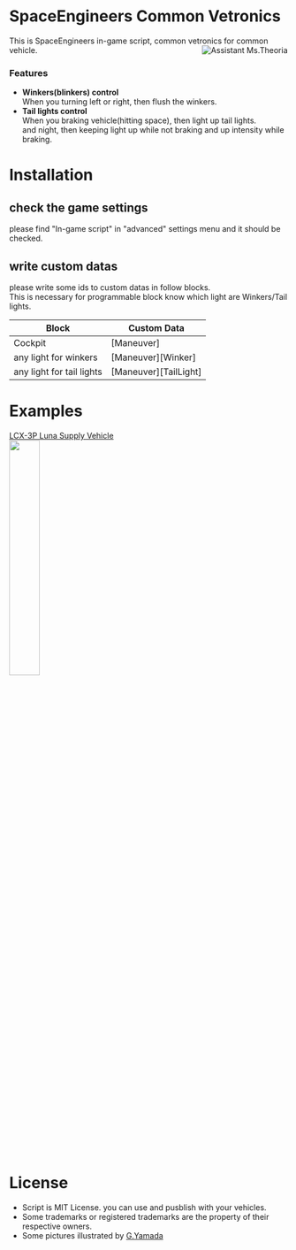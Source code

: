 # SpaceEngineers Common Vetronics 

This is SpaceEngineers in-game script,
common vetronics for common vehicle.
<img align="right" src="https://user-images.githubusercontent.com/48115430/72948365-48a8d880-3dc8-11ea-836d-b9ff4d7a5e54.png" alt="Assistant Ms.Theoria"/>

### Features

- **Winkers(blinkers) control**  
When you turning left or right, then flush the winkers.
- **Tail lights control**  
When you braking vehicle(hitting space), then light up tail lights.  
and night, then keeping light up while not braking and up intensity while braking.

# Installation

## check the game settings

please find "In-game script" in "advanced" settings menu and it should be checked.

## write custom datas

please write some ids to custom datas in follow blocks.  
This is necessary for programmable block know which light are Winkers/Tail lights.

|Block|Custom Data|
|---|---|
|Cockpit|[Maneuver]|
|any light for winkers|[Maneuver][Winker]|
|any light for tail lights|[Maneuver][TailLight]|

# Examples

<a href="https://steamcommunity.com/sharedfiles/filedetails/?id=1965652468">LCX-3P Luna Supply Vehicle<br/>
<img src="https://user-images.githubusercontent.com/48115430/72358964-c61d7a80-3730-11ea-836c-ff638cc5097a.png" width="33%"/></a>

# License

- Script is MIT License. you can use and pusblish with your vehicles.
- Some trademarks or registered trademarks are the property of their respective owners.
- Some pictures illustrated by [G.Yamada](http://gkr.skr.jp/)

